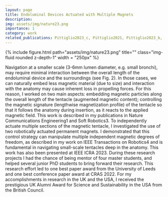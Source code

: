 ```yaml
---
layout: page
title: Endoluminal Devices Actuated with Multiple Magnets
description:
img: assets/img/nature23.png
importance: 1
category: work
related_publications: Pittiglio2023_c, Pittiglio2021, Pittiglio2023_b, Pittiglio2023_a
---
```


<div class="row">
    <div class="col-sm mt-3 mt-md-0">
        {% include figure.html path="assets/img/nature23.png" title="" class="img-fluid rounded z-depth-1" width = "250px" %}
    </div>
</div>

Navigation at a smaller scale (3-6mm lumen diameter, e.g. small bronchi), may require minimal interaction between the overall length of the endoluminal device and the surroundings (see Fig. 2). In those cases, we can naturally embed less magnetic material (due to size) and interaction with the anatomy may cause inherent loss in propelling forces. For this reason, I worked on two main aspects: embedding magnetic particles along the overall length of the tentacle (augmented magnetic content); controlling the magnetic signature (lengthwise magnetization profile) of the tentacle so that it follows the anatomy during insertion, as it reacts to the applied magnetic field. This work is described in my publications in Nature Communications Engineering1 and Soft Robotics3.
To independently actuate multiple sections of the magnetic tentacle, I investigated the use of two robotically actuated permanent magnets. I demonstrated that this control strategy can manipulate multiple independent magnetic degrees of freedom, as described in my work on IEEE Transactions on Robotics4 and is fundamental in navigating small-scale tentacles deep in the anatomy. This work has also been presented at IEEE ICRA 2023.
During these research projects I had the chance of being mentor of four master students, and helped several junior PhD students to bring forward their research. This research effort led to one best paper award from the University of Leeds and one best conference paper award at CRAS 2022. For my accomplishments in research in the UK and the USA, I received the prestigious UK Alumni Award for Science and Sustainability in the USA from the British Council.

</div>

